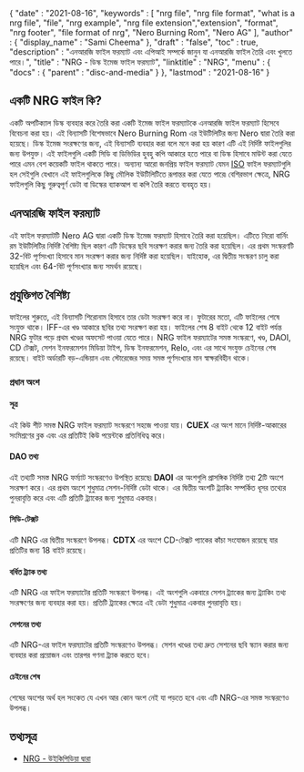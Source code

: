 {
  "date" : "2021-08-16",
  "keywords" : [ "nrg file", "nrg file format", "what is a nrg file", "file", "nrg example", "nrg file extension","extension", "format", "nrg footer", "file format of nrg", "Nero Burning Rom", "Nero AG" ],
  "author" : {
    "display_name" : "Sami Cheema"
},
  "draft" : "false",
   "toc" : true,
  "description" : "এনআরজি ফাইল ফরম্যাট এবং এপিআই সম্পর্কে জানুন যা এনআরজি ফাইল তৈরি এবং খুলতে পারে।",
  "title" : "NRG - ডিস্ক ইমেজ ফাইল ফরম্যাট",
  "linktitle" : "NRG",
  "menu" : {
    "docs" : {
      "parent" : "disc-and-media"
}
},
  "lastmod" : "2021-08-16"
}

## একটি NRG ফাইল কি?

একটি অপটিক্যাল ডিস্ক ব্যবহার করে তৈরি করা একটি ইমেজ ফাইল ফরম্যাটকে এনআরজি ফাইল ফরম্যাট হিসেবে বিবেচনা করা হয়। এই বিন্যাসটি বিশেষভাবে Nero Burning Rom এর ইউটিলিটির জন্য Nero দ্বারা তৈরি করা হয়েছে। ডিস্ক ইমেজ সংরক্ষণের জন্য, এই বিন্যাসটি ব্যবহার করা বলে মনে করা হয় কারণ এটি এই নির্দিষ্ট ফাইলগুলির জন্য উপযুক্ত। এই ফাইলগুলি একটি সিডি বা ডিভিডির হুবহু কপি আকারে হতে পারে বা ডিস্ক হিসাবে মাউন্ট করা যেতে পারে এমন বেশ কয়েকটি ফাইল থাকতে পারে। অন্যান্য আরো জনপ্রিয় ফাইল ফরম্যাট যেমন [ISO](/compression/iso/) ফাইল ফরম্যাটগুলি হল সেইগুলি যেখানে এই ফাইলগুলিকে কিছু মৌলিক ইউটিলিটিতে রূপান্তর করা যেতে পারে৷ বেশিরভাগ ক্ষেত্রে, NRG ফাইলগুলি কিছু গুরুত্বপূর্ণ ডেটা বা ডিস্কের ব্যাকআপ বা কপি তৈরি করতে ব্যবহৃত হয়।

## এনআরজি ফাইল ফরম্যাট ##

এই ফাইল ফরম্যাটটি Nero AG দ্বারা একটি ডিস্ক ইমেজ ফরম্যাট হিসাবে তৈরি করা হয়েছিল। এটিতে নিরো বার্নিং রম ইউটিলিটির নির্দিষ্ট বৈশিষ্ট্য ছিল কারণ এটি ডিস্কের ছবি সংরক্ষণ করার জন্য তৈরি করা হয়েছিল। এর প্রথম সংস্করণটি 32-বিট পূর্ণসংখ্যা হিসাবে মান সংরক্ষণ করার জন্য নির্দিষ্ট করা হয়েছিল। যাইহোক, এর দ্বিতীয় সংস্করণ চালু করা হয়েছিল এবং 64-বিট পূর্ণসংখ্যার জন্য সমর্থন রয়েছে।

## প্রযুক্তিগত বৈশিষ্ট্য ##

ফাইলের শুরুতে, এই বিন্যাসটি শিরোনাম হিসাবে তার ডেটা সংরক্ষণ করে না। ফুটারের মতো, এটি ফাইলের শেষে সংযুক্ত থাকে। IFF-এর খণ্ড আকারে ছবির তথ্য সংরক্ষণ করা হয়। ফাইলের শেষ 8 বাইট থেকে 12 বাইট পর্যন্ত NRG ফুটার পড়ে প্রথম খণ্ডের অফসেট পাওয়া যেতে পারে। NRG ফাইল ফরম্যাটের সমস্ত সংস্করণে, খণ্ড, DAOI, CD টেক্সট, সেশন ইনফরমেশন মিডিয়া টাইপ, ডিস্ক ইনফরমেশন, Relo, এবং এর সাথে সংযুক্ত চেইনের শেষ রয়েছে। বাইট অর্ডারটি বড়-এন্ডিয়ান এবং স্টোরেজের সময় সমস্ত পূর্ণসংখ্যার মান স্বাক্ষরবিহীন থাকে।

### প্রধান অংশ ###

#### সূত্র ####

এই কিউ শীট সমস্ত NRG ফাইল ফরম্যাট সংস্করণে সহজে পাওয়া যায়। **CUEX** এর অংশ মানে নির্দিষ্ট-আকারের সংমিশ্রণের ব্লক এবং এর প্রতিটিই কিউ পয়েন্টকে প্রতিনিধিত্ব করে।

#### DAO তথ্য ####

এই তথ্যটি সমস্ত NRG ফর্ম্যাট সংস্করণেও উপস্থিত রয়েছে৷ **DAOI** এর অংশগুলি প্রাসঙ্গিক নির্দিষ্ট তথ্য 2টি অংশে সংরক্ষণ করে। এর প্রথম অংশে শুধুমাত্র সেশন-নির্দিষ্ট ডেটা থাকে। এর দ্বিতীয় অংশটি ট্র্যাকিং সম্পর্কিত ধূসর তথ্যের পুনরাবৃত্তি করে এবং এটি প্রতিটি ট্র্যাকের জন্য শুধুমাত্র একবার।

#### সিডি-টেক্সট ####

এটি NRG এর দ্বিতীয় সংস্করণে উপলব্ধ। **CDTX** এর অংশে CD-টেক্সট প্যাকের কাঁচা সংযোজন রয়েছে যার প্রতিটির জন্য 18 বাইট রয়েছে।

#### বর্ধিত ট্র্যাক তথ্য ####

এটি NRG এর ফাইল ফরম্যাটের প্রতিটি সংস্করণে উপলব্ধ। এই অংশগুলি একবারে সেশন ট্র্যাকের জন্য ট্র্যাকিং তথ্য সংরক্ষণের জন্য ব্যবহার করা হয়। প্রতিটি ট্র্যাকের ক্ষেত্রে এই ডেটা শুধুমাত্র একবার পুনরাবৃত্তি হয়।

#### সেশনের তথ্য ####

এটি NRG-এর ফাইল ফরম্যাটের প্রতিটি সংস্করণেও উপলব্ধ। সেশন খণ্ডের তথ্য দ্রুত সেশনের ছবি স্ক্যান করার জন্য ব্যবহার করা প্রয়োজন এবং তারপর গণনা ট্র্যাক করতে হবে।

#### চেইনের শেষ ####

শেষের অংশের অর্থ হল সংকেত যে এখন আর কোন অংশ নেই যা পড়তে হবে এবং এটি NRG-এর সমস্ত সংস্করণেও উপলব্ধ।


## তথ্যসূত্র ##

* [NRG - উইকিপিডিয়া দ্বারা](https://en.wikipedia.org/wiki/NRG_(file_format))



